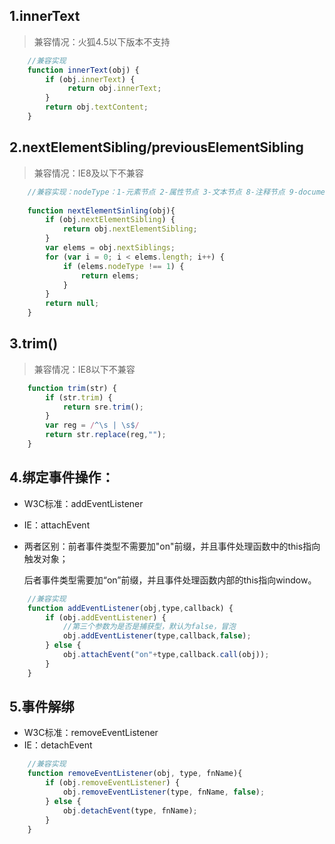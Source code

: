 ## 1.innerText

> 兼容情况：火狐4.5以下版本不支持

```js
    //兼容实现
    function innerText(obj) {
        if (obj.innerText) {
             return obj.innerText;  
        }
        return obj.textContent;
    }
```

## 2.nextElementSibling/previousElementSibling

> 兼容情况：IE8及以下不兼容

```js
    //兼容实现：nodeType：1-元素节点 2-属性节点 3-文本节点 8-注释节点 9-document
    
    function nextElementSinling(obj){
        if (obj.nextElementSibling) {
            return obj.nextElementSibling;
        }
        var elems = obj.nextSiblings;
        for (var i = 0; i < elems.length; i++) {
            if (elems.nodeType !== 1) {
                return elems;
            }
        }
        return null;
    }
```

## 3.trim()

> 兼容情况：IE8以下不兼容

```js
    function trim(str) {
        if (str.trim) {
            return sre.trim();
        }
        var reg = /^\s | \s$/
        return str.replace(reg,"");
    }  
```

## 4.绑定事件操作：
* W3C标准：addEventListener
* IE：attachEvent
* 
    两者区别：前者事件类型不需要加"on"前缀，并且事件处理函数中的this指向触发对象；

    后者事件类型需要加“on”前缀，并且事件处理函数内部的this指向window。

```js
    //兼容实现
    function addEventListener(obj,type,callback) {
        if (obj.addEventListener) {
            //第三个参数为是否是捕获型，默认为false，冒泡
            obj.addEventListener(type,callback,false);
        } else {
            obj.attachEvent("on"+type,callback.call(obj));
        }            
    }
```

## 5.事件解绑
* W3C标准：removeEventListener
* IE：detachEvent

```js
    //兼容实现
    function removeEventListener(obj, type, fnName){
        if (obj.removeEventListener) {
            obj.removeEventListener(type, fnName, false);
        } else {
            obj.detachEvent(type, fnName);
        }        
    }
```


